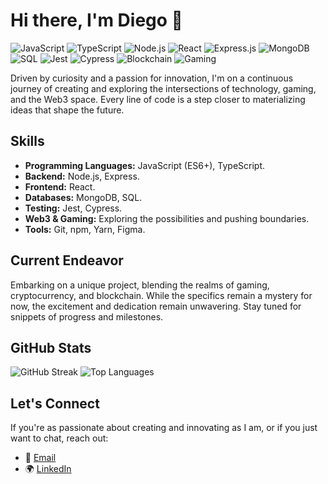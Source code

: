 # Hi there, I'm Diego 👋

![JavaScript](https://img.shields.io/badge/-JavaScript-%23282C34?style=flat-square&logo=javascript)
![TypeScript](https://img.shields.io/badge/-TypeScript-007ACC?style=flat-square&logo=typescript)
![Node.js](https://img.shields.io/badge/-Node.js-%23339933?style=flat-square&logo=node.js)
![React](https://img.shields.io/badge/-React-%23282C34?style=flat-square&logo=react)
![Express.js](https://img.shields.io/badge/-Express.js-%23404d59?style=flat-square)
![MongoDB](https://img.shields.io/badge/-MongoDB-%2347A248?style=flat-square&logo=mongodb)
![SQL](https://img.shields.io/badge/-SQL-%234479A1?style=flat-square&logo=MySQL)
![Jest](https://img.shields.io/badge/-Jest-%2399675B?style=flat-square&logo=jest)
![Cypress](https://img.shields.io/badge/-Cypress-%2317202C?style=flat-square&logo=cypress)
![Blockchain](https://img.shields.io/badge/-Blockchain-%23129F60?style=flat-square)
![Gaming](https://img.shields.io/badge/-Gaming-%2387378D?style=flat-square)

Driven by curiosity and a passion for innovation, I'm on a continuous journey of creating and exploring the intersections of technology, gaming, and the Web3 space. Every line of code is a step closer to materializing ideas that shape the future.

## Skills
* **Programming Languages:** JavaScript (ES6+), TypeScript.
* **Backend:** Node.js, Express.
* **Frontend:** React.
* **Databases:** MongoDB, SQL.
* **Testing:** Jest, Cypress.
* **Web3 & Gaming:** Exploring the possibilities and pushing boundaries.
* **Tools:** Git, npm, Yarn, Figma.

## Current Endeavor
Embarking on a unique project, blending the realms of gaming, cryptocurrency, and blockchain. While the specifics remain a mystery for now, the excitement and dedication remain unwavering. Stay tuned for snippets of progress and milestones.

## GitHub Stats
![GitHub Streak](https://github-readme-streak-stats.herokuapp.com/?user=xDiegoDev&theme=dark)
![Top Languages](https://github-readme-stats.vercel.app/api/top-langs/?username=xDiegoDev&layout=compact)

## Let's Connect
If you're as passionate about creating and innovating as I am, or if you just want to chat, reach out:
* 📧 [Email](mailto:diego.prieto.dev@gmail.com)
* 🌍 [LinkedIn](https://www.linkedin.com/in/diego-prieto-%C3%AD%C3%B1iguez-925738239/)

